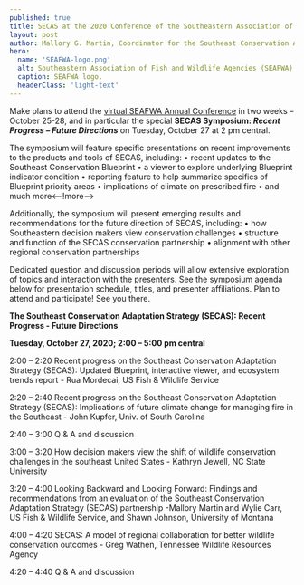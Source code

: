 ```yaml
---
published: true
title: SECAS at the 2020 Conference of the Southeastern Association of Fish and Wildlife Agencies
layout: post
author: Mallory G. Martin, Coordinator for the Southeast Conservation Adaptation Strategy
hero:
  name: 'SEAFWA-logo.png'
  alt: Southeastern Association of Fish and Wildlife Agencies (SEAFWA) logo.
  caption: SEAFWA logo.
  headerClass: 'light-text'
---
```

Make plans to attend the [virtual SEAFWA Annual Conference](http://www.seafwa.org/conference/overview/) in two weeks – October 25-28, and in particular the special **SECAS Symposium: _Recent Progress – Future Directions_** on Tuesday, October 27 at 2 pm central.

The symposium will feature specific presentations on recent improvements to the products and tools of SECAS, including:
•	recent updates to the Southeast Conservation Blueprint
•	a viewer to explore underlying Blueprint indicator condition
•	reporting feature to help summarize specifics of Blueprint priority areas
•	implications of climate on prescribed fire
•	and much more<--!more-->

Additionally, the symposium will present emerging results and recommendations for the future direction of SECAS, including:
•	how Southeastern decision makers view conservation challenges
•	structure and function of the SECAS conservation partnership
•	alignment with other regional conservation partnerships

Dedicated question and discussion periods will allow extensive exploration of topics and interaction with the presenters.  See the symposium agenda below for presentation schedule, titles, and presenter affiliations.  Plan to attend and participate!  See you there.

**The Southeast Conservation Adaptation Strategy (SECAS): Recent Progress - Future Directions**

**Tuesday, October 27, 2020;  2:00 – 5:00 pm central**

2:00 – 2:20 	Recent progress on the Southeast Conservation Adaptation Strategy (SECAS): Updated 							Blueprint, interactive viewer, and ecosystem trends report - Rua Mordecai, US Fish & 						Wildlife Service

2:20 – 2:40		Recent progress on the Southeast Conservation Adaptation Strategy (SECAS): Implications of 					future climate change for managing fire in the Southeast  - John Kupfer, Univ. of South 					Carolina

2:40 – 3:00		Q & A and discussion

3:00 – 3:20		How decision makers view the shift of wildlife conservation challenges in the southeast 					United States - Kathryn Jewell, NC State University

3:20 – 4:00		Looking Backward and Looking Forward: Findings and recommendations from an evaluation of the 				 Southeast Conservation Adaptation Strategy (SECAS) partnership -Mallory Martin and Wylie 					Carr, US Fish & Wildlife Service, and Shawn Johnson, University of Montana

4:00 – 4:20		SECAS: A model of regional collaboration for better wildlife conservation outcomes - Greg 					Wathen, Tennessee Wildlife Resources Agency

4:20 – 4:40		Q & A and discussion
